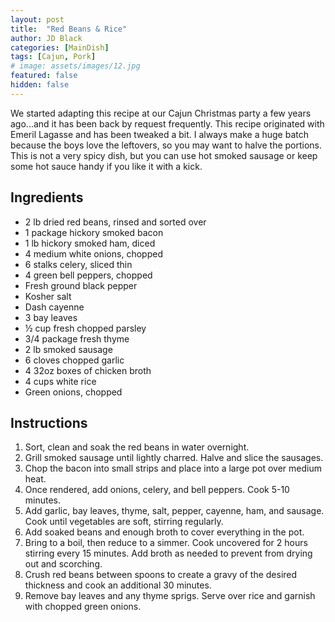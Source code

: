 ```yaml
---
layout: post
title:  "Red Beans & Rice"
author: JD Black
categories: [MainDish]
tags: [Cajun, Pork]
# image: assets/images/12.jpg
featured: false
hidden: false
---
```


We started adapting this recipe at our Cajun Christmas party a few years ago...and it has been back by request frequently.  This recipe originated with Emeril Lagasse and has been tweaked a bit.  I always make a huge batch because the boys love the leftovers, so you may want to halve the portions. This is not a very spicy dish, but you can use hot smoked sausage or keep some hot sauce handy if you like it with a kick.


## Ingredients
- 2 lb dried red beans, rinsed and sorted over
- 1 package hickory smoked bacon
- 1 lb hickory smoked ham, diced
- 4 medium white onions, chopped
- 6 stalks celery, sliced thin
- 4 green bell peppers, chopped
- Fresh ground black pepper
- Kosher salt
- Dash cayenne
- 3 bay leaves
- ½ cup fresh chopped parsley
- 3/4 package fresh thyme
- 2 lb smoked sausage
- 6 cloves chopped garlic
- 4 32oz boxes of chicken broth
- 4 cups white rice
- Green onions, chopped


## Instructions
1. Sort, clean and soak the red beans in water overnight.
1. Grill smoked sausage until lightly charred.  Halve and slice the sausages.
1. Chop the bacon into small strips and place into a large pot over medium heat.
1. Once rendered, add onions, celery, and bell peppers.  Cook 5-10 minutes.
1. Add garlic, bay leaves, thyme, salt, pepper, cayenne, ham, and sausage.  Cook until vegetables are soft, stirring regularly.
1. Add soaked beans and enough broth to cover everything in the pot.
1. Bring to a boil, then reduce to a simmer.  Cook uncovered for 2 hours stirring every 15 minutes.  Add broth as needed to prevent from drying out and scorching.
1. Crush red beans between spoons to create a gravy of the desired thickness and cook an additional 30 minutes.
1. Remove bay leaves and any thyme sprigs.  Serve over rice and garnish with chopped green onions.





